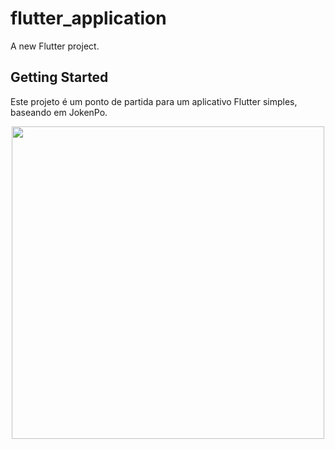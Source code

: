 # flutter_application

A new Flutter project.

## Getting Started

Este projeto é um ponto de partida para um aplicativo Flutter simples, baseando em JokenPo.

<div align="center">
<img src="https://github.com/user-attachments/assets/e1e3ac13-09a9-468d-b684-437f27369af3" width="500px" />
</div>
